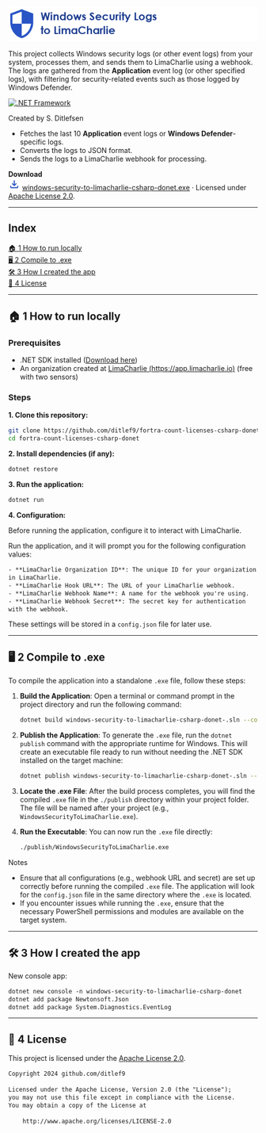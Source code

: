 ![Windows Security Logs to LimaCharlie Logo](docs/windows-security-to-limacharlie-csharp-donet.png)

This project collects Windows security logs (or other event logs) from your system, processes them, and sends them to LimaCharlie using a webhook. The logs are gathered from the **Application** event log (or other specified logs), with filtering for security-related events such as those logged by Windows Defender.


 [![.NET Framework](https://img.shields.io/badge/.NET%20Framework-%3E%3D%209.0-red.svg)](#)

Created by S. Ditlefsen


- Fetches the last 10 **Application** event logs or **Windows Defender**-specific logs.
- Converts the logs to JSON format.
- Sends the logs to a LimaCharlie webhook for processing.

**Download**<br>
![Download](docs/download_24dp_2854C5_FILL0_wght400_GRAD0_opsz24.png)
[windows-security-to-limacharlie-csharp-donet.exe](https://github.com/ditlef9/windows-security-to-limacharlie-csharp-donet/raw/refs/heads/main/publish/windows-security-to-limacharlie-csharp-donet.exe)
· Licensed under 
[Apache License 2.0](https://www.apache.org/licenses/LICENSE-2.0).


---

## Index

[🏠 1 How to run locally](#-1-how-to-run-locally)<br>
[🖥️ 2 Compile to .exe](#%EF%B8%8F-2-compile-to-exe)<br>
[🛠️ 3 How I created the app](#%EF%B8%8F-3-how-i-created-the-app)<br>
[📜 4 License](#-4-license)<br>

---

## 🏠 1 How to run locally

### Prerequisites
- .NET SDK installed ([Download here](https://dotnet.microsoft.com/download))
- An organization created at [LimaCharlie (https://app.limacharlie.io)](https://app.limacharlie.io) (free with two sensors)

### Steps

**1. Clone this repository:**
   ```bash
   git clone https://github.com/ditlef9/fortra-count-licenses-csharp-donet.git
   cd fortra-count-licenses-csharp-donet
   ```
**2. Install dependencies (if any):**
   ```bash
   dotnet restore
   
   ```

**3. Run the application:**
```bash
dotnet run
```

**4. Configuration:**

Before running the application, configure it to interact with LimaCharlie.

Run the application, and it will prompt you for the following configuration values:

    - **LimaCharlie Organization ID**: The unique ID for your organization in LimaCharlie.
    - **LimaCharlie Hook URL**: The URL of your LimaCharlie webhook.
    - **LimaCharlie Webhook Name**: A name for the webhook you're using.
    - **LimaCharlie Webhook Secret**: The secret key for authentication with the webhook.

These settings will be stored in a `config.json` file for later use.


---

## 🖥️ 2 Compile to .exe

To compile the application into a standalone `.exe` file, follow these steps:

1. **Build the Application**: Open a terminal or command prompt in the project directory and run the following command:

    ```bash
    dotnet build windows-security-to-limacharlie-csharp-donet-.sln --configuration Release
    ```

2. **Publish the Application**: To generate the `.exe` file, run the `dotnet publish` command with the appropriate runtime for Windows. This will create an executable file ready to run without needing the .NET SDK installed on the target machine:

    ```bash
    dotnet publish windows-security-to-limacharlie-csharp-donet-.sln --configuration Release --runtime win-x64 --output ./publish
    ```

3. **Locate the .exe File**: After the build process completes, you will find the compiled `.exe` file in the `./publish` directory within your project folder. The file will be named after your project (e.g., `WindowsSecurityToLimaCharlie.exe`).

4. **Run the Executable**: You can now run the `.exe` file directly:

    ```bash
    ./publish/WindowsSecurityToLimaCharlie.exe
    ```

Notes

- Ensure that all configurations (e.g., webhook URL and secret) are set up correctly before running the compiled `.exe` file. The application will look for the `config.json` file in the same directory where the `.exe` is located.
- If you encounter issues while running the `.exe`, ensure that the necessary PowerShell permissions and modules are available on the target system.



--- 

## 🛠️ 3 How I created the app

New console app:
```
dotnet new console -n windows-security-to-limacharlie-csharp-donet
dotnet add package Newtonsoft.Json
dotnet add package System.Diagnostics.EventLog

```



---

## 📜 4 License

This project is licensed under the
[Apache License 2.0](https://www.apache.org/licenses/LICENSE-2.0).

```
Copyright 2024 github.com/ditlef9

Licensed under the Apache License, Version 2.0 (the "License");
you may not use this file except in compliance with the License.
You may obtain a copy of the License at

    http://www.apache.org/licenses/LICENSE-2.0
```
